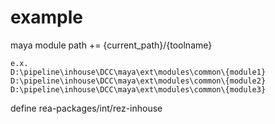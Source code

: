 # example

maya module path += {current_path}/{toolname}

```
e.x.
D:\pipeline\inhouse\DCC\maya\ext\modules\common\{module1}
D:\pipeline\inhouse\DCC\maya\ext\modules\common\{module2}
D:\pipeline\inhouse\DCC\maya\ext\modules\common\{module3}
```

define rea-packages/int/rez-inhouse